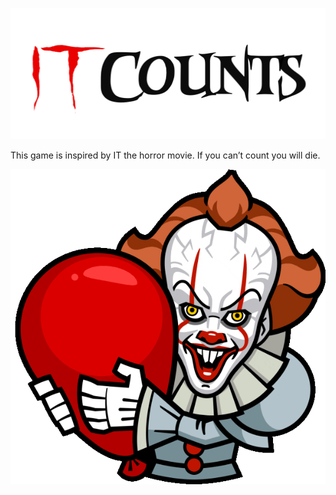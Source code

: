 
![alt test](src/images/ItCounts.svg)

This game is inspired by IT the horror movie.
If you can’t count you will die.

![alt test](src/images/ballonwith.gif)
